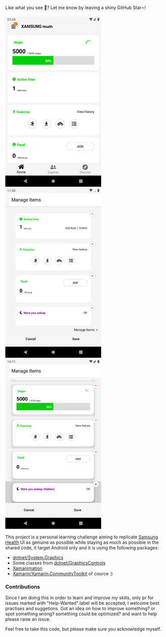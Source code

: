 Like what you see 👀? Let me know by leaving a shiny GitHub Star⭐!

<p float="left">
 <img src="Screenshots/99ceb1c9.png" width="303" height="538">
 <img src="Screenshots/bf2246534b4af245400e1db87b633fb2e2d37d3b.png" width="303" height="538">
 <img src="Screenshots/c5e7feef.png" width="303" height="538">
</p>

This project is a personal learning challenge aiming to replicate [Samsung Health](https://play.google.com/store/apps/details?id=com.sec.android.app.shealth) UI as genuine as possible while staying as much as possible in the shared code, it target Android only and it is using the following packages:
- [dotnet/System.Graphics](https://github.com/dotnet/System.Graphics)
- Some classes from [dotnet/GraphicsControls](https://github.com/dotnet/GraphicsControls)
- [Xamanimation](https://github.com/jsuarezruiz/Xamanimation)
- [Xamarin/Xamarin.CommunityToolkit](https://github.com/Xamarin/XamarinCommunityToolkit) of cource :)


### Contributions

Since I am doing this in order to learn and improve my skills, only pr for issues marked with "Help-Wanted" label will be accepted, I welcome best practises and suggetions. Got an idea on how to improve something? or spot something wrong? something could be optimized? and want to help please raise an issue.

Feel free to take this code, but please make sure you acknowledge myself.
